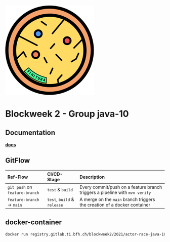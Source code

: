 ![Logo](img/ActoreRaceLogo.png)
# Blockweek 2 - Group java-10

## Documentation

**[docs](doc)**

## GitFlow

| **Ref-Flow**    | **CI/CD-Stage**       | **Description**  |
| :-------------- | :--------------- | :--------------- |
| `git push` on `feature-branch` | `test` & `build` | Every commit/push on a feature branch triggers a pipeline with `mvn verify` |
| `feature-branch` -> `main` | `test`, `build` & `release` | A merge on the `main` branch triggers the creation of a docker container |

## docker-container

```bash
docker run registry.gitlab.ti.bfh.ch/blockweek2/2021/actor-race-java-10:latest
```
